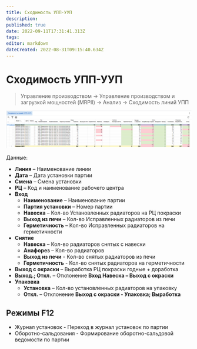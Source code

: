 ```yaml
---
title: Сходимость УПП-УУП
description: 
published: true
date: 2022-09-11T17:31:41.313Z
tags: 
editor: markdown
dateCreated: 2022-08-31T09:15:40.634Z
---
```


# Сходимость УПП-УУП

>Управление производством → Управление производством и загрузкой мощностей (MRPII) → Анализ → Сходимость линий УПП

![](<../../../../assets/image (142).png>)

Данные:

* **Линия** – Наименование линии
* **Дата** – Дата установки партии
* **Смена** – Смена установки
* **РЦ** – Код и наименование рабочего центра
* **Вход**
  * **Наименование** – Наименование партии
  * **Партия установки** – Номер партии
  * **Навеска** – Кол-во Установленных радиаторов на РЦ покраски
  * **Выход из печи** – Кол-во Исправленных радиаторов из печи
  * **Герметичность** – Кол-во Исправленных радиаторов на герметичности
* **Снятие**
  * **Навеска** – Кол-во радиаторов снятых с навески
  * **Анафорез** – Кол-во радиаторов
  * **Выход из печи** - Кол-во снятых радиаторов из печи
  * **Герметичность** - Кол-во снятых радиаторов на герметичности
* **Выход с окраски** – Выработка РЦ покраски годные + доработка
* **Выход.; Откл.** – Отклонение **Вход Навеска – Выход с окраски**
* **Упаковка**
  * **Установка** – Кол-во установленных радиаторов на упаковку
  * **Откл.** – Отклонение **Выход с окраски - Упаковка; Выработка**

## **Режимы F12**

* Журнал установок - Переход в журнал установок по партии
* Оборотно-сальдования - Формирование оборотно-сальдовой ведомости по партии
